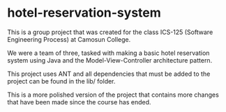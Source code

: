 # hotel-reservation-system

This is a group project that was created for the class ICS-125 (Software Engineering Process) at Camosun College.

We were a team of three, tasked with making a basic hotel reservation system using Java and the Model-View-Controller architecture pattern.

This project uses ANT and all dependencies that must be added to the project can be found in the lib/ folder.

This is a more polished version of the project that contains more changes that have been made since the course has ended.
